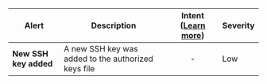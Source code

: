 |Alert|Description|Intent ([Learn more](#intentions))|Severity|
|----|----|:----:|--|
|**New SSH key added**|A new SSH key was added to the authorized keys file|-|Low|

